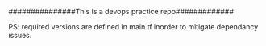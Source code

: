 ###############This is a devops practice repo#############

PS: required versions are defined in main.tf inorder to mitigate dependancy issues.
